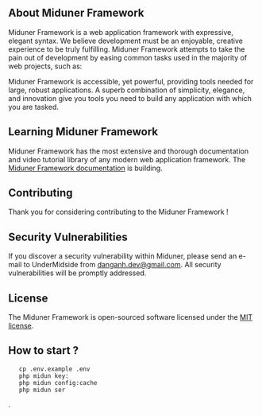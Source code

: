 
## About Miduner Framework

Miduner Framework is a web application framework with expressive, elegant syntax. We believe development must be an enjoyable, creative experience to be truly fulfilling. Miduner Framework attempts to take the pain out of development by easing common tasks used in the majority of web projects, such as:

Miduner Framework is accessible, yet powerful, providing tools needed for large, robust applications. A superb combination of simplicity, elegance, and innovation give you tools you need to build any application with which you are tasked.

## Learning Miduner Framework

Miduner Framework has the most extensive and thorough documentation and video tutorial library of any modern web application framework. The [Miduner Framework documentation](https://miduner.com/docs) is building.

## Contributing

Thank you for considering contributing to the Miduner Framework !

## Security Vulnerabilities

If you discover a security vulnerability within Miduner, please send an e-mail to UnderMidside from danganh.dev@gmail.com. All security vulnerabilities will be promptly addressed.

## License

The Miduner Framework is open-sourced software licensed under the [MIT license](http://opensource.org/licenses/MIT).

## How to start ?
 ```cd miduner
    cp .env.example .env
    php midun key:
    php midun config:cache
    php midun ser
 ```
 .
